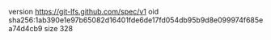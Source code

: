 version https://git-lfs.github.com/spec/v1
oid sha256:1ab390e1e97b65082d16401fde6de17fd054db95b9d8e099974f685ea74d4cb9
size 328
